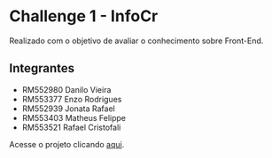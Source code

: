 # Challenge 1 - InfoCr

Realizado com o objetivo de avaliar o conhecimento sobre Front-End.

## Integrantes
* RM552980 Danilo Vieira
* RM553377 Enzo Rodrigues
* RM552939 Jonata Rafael
* RM553403 Matheus Felippe
* RM553521 Rafael Cristofali

Acesse o projeto clicando [aqui](https://infocr.vercel.app/).
